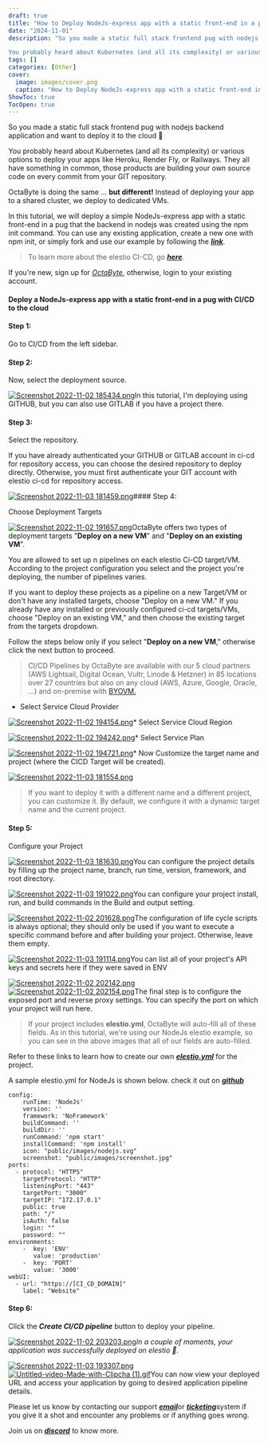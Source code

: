 ```yaml
---
draft: true
title: "How to Deploy NodeJs-express app with a static front-end in a pug on OctaByte"
date: "2024-11-01"
description: "So you made a static full stack frontend pug with nodejs backend application and want to deploy it to the cloud 🚀

You probably heard about Kubernetes (and all its complexity) or various options to deploy your apps like Heroku, Render Fly, or Railways. They all have something in common, those"
tags: []
categories: [Other]
cover:
  image: images/cover.png
  caption: "How to Deploy NodeJs-express app with a static front-end in a pug on OctaByte"
ShowToc: true
TocOpen: true
---
```



So you made a static full stack frontend pug with nodejs backend application and want to deploy it to the cloud 🚀

You probably heard about Kubernetes (and all its complexity) or various options to deploy your apps like Heroku, Render Fly, or Railways. They all have something in common, those products are building your own source code on every commit from your GIT repository.

OctaByte is doing the same ... **but different!** Instead of deploying your app to a shared cluster, we deploy to dedicated VMs.

In this tutorial, we will deploy a simple NodeJs\-express app with a static front\-end in a pug that the backend in nodejs was created using the npm init command. You can use any existing application, create a new one with npm init, or simply fork and use our example by following the [***link***](https://github.com/elestio-examples/nodejs-express-pug?ref=blog.octabyte.io).


> To learn more about the elestio CI\-CD, go [***here***](https://docs.elest.io/books/cicd-pipelines/page/overview?ref=blog.octabyte.io)*.*

If you're new, sign up for [*OctaByte*](https://dash.elest.io/?ref=blog.octabyte.io), otherwise, login to your existing account.

#### **Deploy a NodeJs\-express app with a static front\-end in a pug with CI/CD to the cloud**

#### Step 1:

Go to CI/CD from the left sidebar.

#### Step 2:

Now, select the deployment source.

[![Screenshot 2022-11-02 185434.png](https://docs.elest.io/uploads/images/gallery/2022-11/scaled-1680-/screenshot-2022-11-02-185434.png)](https://docs.elest.io/uploads/images/gallery/2022-11/screenshot-2022-11-02-185434.png?ref=blog.octabyte.io)In this tutorial, I'm deploying using GITHUB, but you can also use GITLAB if you have a project there.

#### Step 3:

Select the repository.

If you have already authenticated your GITHUB or GITLAB account in ci\-cd for repository access, you can choose the desired repository to deploy directly. Otherwise, you must first authenticate your GIT account with elestio ci\-cd for repository access.

[![Screenshot 2022-11-03 181459.png](https://docs.elest.io/uploads/images/gallery/2022-11/screenshot-2022-11-03-181459.png)](https://docs.elest.io/uploads/images/gallery/2022-11/imPscreenshot-2022-11-02-191248.png?ref=blog.octabyte.io)#### Step 4:

Choose Deployment Targets

[![Screenshot 2022-11-02 191657.png](https://docs.elest.io/uploads/images/gallery/2022-11/scaled-1680-/screenshot-2022-11-02-191657.png)](https://docs.elest.io/uploads/images/gallery/2022-11/screenshot-2022-11-02-191657.png?ref=blog.octabyte.io)OctaByte offers two types of deployment targets "**Deploy on a new VM**" and "**Deploy on an existing VM**".

You are allowed to set up n pipelines on each elestio Ci\-CD target/VM. According to the project configuration you select and the project you're deploying, the number of pipelines varies.

If you want to deploy these projects as a pipeline on a new Target/VM or don't have any installed targets, choose "Deploy on a new VM." If you already have any installed or previously configured ci\-cd targets/VMs, choose "Deploy on an existing VM," and then choose the existing target from the targets dropdown.

Follow the steps below only if you select "**Deploy on a new VM**," otherwise click the next button to proceed.


> CI/CD Pipelines by OctaByte are available with our 5 cloud partners (AWS Lightsail, Digital Ocean, Vultr, Linode \& Hetzner) in 85 locations over 27 countries but also on any cloud (AWS, Azure, Google, Oracle, ...) and on\-premise with [BYOVM.](https://doc.elest.io/books/cloud-providers/page/byovm-bring-your-own-vm?ref=blog.octabyte.io)

* Select Service Cloud Provider

[![Screenshot 2022-11-02 194154.png](https://docs.elest.io/uploads/images/gallery/2022-11/scaled-1680-/screenshot-2022-11-02-194154.png)](https://docs.elest.io/uploads/images/gallery/2022-11/screenshot-2022-11-02-194154.png?ref=blog.octabyte.io)* Select Service Cloud Region

[![Screenshot 2022-11-02 194242.png](https://docs.elest.io/uploads/images/gallery/2022-11/scaled-1680-/screenshot-2022-11-02-194242.png)](https://docs.elest.io/uploads/images/gallery/2022-11/screenshot-2022-11-02-194242.png?ref=blog.octabyte.io)* Select Service Plan

[![Screenshot 2022-11-02 194721.png](https://docs.elest.io/uploads/images/gallery/2022-11/scaled-1680-/screenshot-2022-11-02-194721.png)](https://docs.elest.io/uploads/images/gallery/2022-11/screenshot-2022-11-02-194721.png?ref=blog.octabyte.io)* Now Customize the target name and project (where the CICD Target will be created).

[![Screenshot 2022-11-03 181554.png](https://docs.elest.io/uploads/images/gallery/2022-11/screenshot-2022-11-03-181554.png)](https://docs.elest.io/uploads/images/gallery/2022-11/screenshot-2022-11-02-194857.png?ref=blog.octabyte.io)
> If you want to deploy it with a different name and a different project, you can customize it. By default, we configure it with a dynamic target name and the current project.

#### Step 5:

Configure your Project

[![Screenshot 2022-11-03 181630.png](https://docs.elest.io/uploads/images/gallery/2022-11/screenshot-2022-11-03-181630.png)](https://docs.elest.io/uploads/images/gallery/2022-11/screenshot-2022-11-02-195655.png?ref=blog.octabyte.io)You can configure the project details by filling up the project name, branch, run time, version, framework, and root directory.

[![Screenshot 2022-11-03 191022.png](https://docs.elest.io/uploads/images/gallery/2022-11/screenshot-2022-11-03-191022.png)](https://docs.elest.io/uploads/images/gallery/2022-11/screenshot-2022-11-02-200718.png?ref=blog.octabyte.io)You can configure your project install, run, and build commands in the Build and output setting.

[![Screenshot 2022-11-02 201628.png](https://docs.elest.io/uploads/images/gallery/2022-11/scaled-1680-/screenshot-2022-11-02-201628.png)](https://docs.elest.io/uploads/images/gallery/2022-11/screenshot-2022-11-02-201628.png?ref=blog.octabyte.io)The configuration of life cycle scripts is always optional; they should only be used if you want to execute a specific command before and after building your project. Otherwise, leave them empty.

[![Screenshot 2022-11-03 191114.png](https://docs.elest.io/uploads/images/gallery/2022-11/screenshot-2022-11-03-191114.png)](https://docs.elest.io/uploads/images/gallery/2022-11/screenshot-2022-11-02-201356.png?ref=blog.octabyte.io)You can list all of your project's API keys and secrets here if they were saved in ENV

[![Screenshot 2022-11-02 202142.png](https://docs.elest.io/uploads/images/gallery/2022-11/scaled-1680-/screenshot-2022-11-02-202142.png)](https://docs.elest.io/uploads/images/gallery/2022-11/screenshot-2022-11-02-202142.png?ref=blog.octabyte.io)[![Screenshot 2022-11-02 202154.png](https://docs.elest.io/uploads/images/gallery/2022-11/scaled-1680-/screenshot-2022-11-02-202154.png)](https://docs.elest.io/uploads/images/gallery/2022-11/screenshot-2022-11-02-202154.png?ref=blog.octabyte.io)The final step is to configure the exposed port and reverse proxy settings. You can specify the port on which your project will run here.


> If your project includes **elestio.yml**, OctaByte will auto\-fill all of these fields. As in this tutorial, we're using our NodeJs elestio example, so you can see in the above images that all of our fields are auto\-filled.

Refer to these links to learn how to create our own [***elestio.yml***](https://docs.elest.io/books/cicd-pipelines/page/create-your-own-template-elestioyml?ref=blog.octabyte.io) for the project.

A sample elestio.yml for NodeJs is shown below. check it out on [***github***](https://github.com/elestio-examples/nodejs-express-pug/blob/main/elestio.yaml?ref=blog.octabyte.io)


```
config:
    runTime: 'NodeJs'
    version: ''
    framework: 'NoFramework'
    buildCommand: ''
    buildDir: ''
    runCommand: 'npm start'
    installCommand: 'npm install'
    icon: "public/images/nodejs.svg"
    screenshot: "public/images/screenshot.jpg"
ports:
  - protocol: "HTTPS"
    targetProtocol: "HTTP"
    listeningPort: "443"
    targetPort: "3000"
    targetIP: "172.17.0.1"
    public: true
    path: "/"
    isAuth: false
    login: ""
    password: ""
environments:
    -  key: 'ENV'
       value: 'production'
    -  key: 'PORT'
       value: '3000'
webUI:
  - url: "https://[CI_CD_DOMAIN]"
    label: "Website"
```
#### Step 6:

Click the ***Create CI/CD pipeline*** button to deploy your pipeline.

[![Screenshot 2022-11-02 203203.png](https://docs.elest.io/uploads/images/gallery/2022-11/scaled-1680-/screenshot-2022-11-02-203203.png)](https://docs.elest.io/uploads/images/gallery/2022-11/screenshot-2022-11-02-203203.png?ref=blog.octabyte.io)*In a couple of moments, your application was successfully deployed on elestio 🚀.*

[![Screenshot 2022-11-03 193307.png](https://docs.elest.io/uploads/images/gallery/2022-11/screenshot-2022-11-03-193307.png)](https://docs.elest.io/uploads/images/gallery/2022-11/screenshot-2022-11-02-205451.png?ref=blog.octabyte.io)[![Untitled-video-Made-with-Clipcha (1).gif](https://docs.elest.io/uploads/images/gallery/2022-11/untitled-video-made-with-clipcha-1.gif)](https://docs.elest.io/uploads/images/gallery/2022-11/untitled-video-made-with-clipcha.gif?ref=blog.octabyte.io)You can now view your deployed URL and access your application by going to desired application pipeline details.

Please let us know by contacting our support [***email***](mailto:support@elest.io)or [***ticketing***](https://dash.elest.io/support/creation?ref=blog.octabyte.io)system if you give it a shot and encounter any problems or if anything goes wrong.

Join us on [***discord***](https://discord.gg/4T4JGaMYrD?ref=blog.octabyte.io) to know more.



